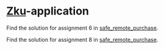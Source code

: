 # [Zku](https://zku.one/)-application

Find the solution for assignment 6 in [safe_remote_purchase](https://github.com/alexabstreiter/zku-application/tree/main/safe_remote_purchase).

Find the solution for assignment 8 in [safe_remote_purchase](https://github.com/alexabstreiter/zku-application/tree/main/circuit).
